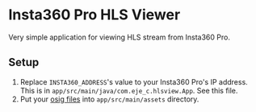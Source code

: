 # Insta360 Pro HLS Viewer

Very simple application for viewing HLS stream from Insta360 Pro.

## Setup

1. Replace `INSTA360_ADDRESS`'s value to your Insta360 Pro's IP address. This is in `app/src/main/java/com.eje_c.hlsview.App`. See this file.
2. Put your [osig files](https://dashboard.oculus.com/tools/osig-generator/) into `app/src/main/assets` directory.
